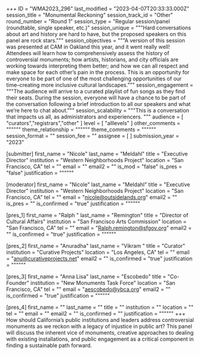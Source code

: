 +++
ID = "WMA2023_296"
last_modified = "2023-04-07T20:33:33.000Z"
session_title = "Monumental Reckoning"
session_track_id = "Other"
round_number = "Round 1"
session_type = "Regular session/panel (roundtable, single speaker, etc.)"
session_unique = """Hard conversations about art and history are hard to have, but the proposed speakers on this panel are rock stars."""
session_objectives = """A version of this session was presented at CAM in Oakland this year, and it went really well! Attendees will learn how to comprehensively assess the history of controversial monuments; how artists, historians, and city officials are working towards interpreting them better; and how we can all respect and make space for each other’s pain in the process. This is an opportunity for everyone to be part of one of the most challenging opportunities of our time–creating more inclusive cultural landscapes."""
session_engagement = """The audience will arrive to a curated playlist of fun songs as they find their seats. During the session, everyone will have a chance to be part of the conversation following a brief introduction to all our speakers and what we’re here to chat about."""
session_scalability = """This is a conversation that impacts us all, as administrators and experiencers.
"""
audience = [ "curators","registrars","other" ]
level = [ "alllevels" ]
other_comments = """"""
theme_relationship = """"""
theme_comments = """"""
session_format = ""
session_fee = ""
assignee = [  ]
submission_year = "2023"

[submitter]
first_name = "Nicole"
last_name = "Meldahl"
title = "Executive Director"
institution = "Western Neighborhoods Project"
location = "San Francisco, CA"
tel = ""
email = ""
email2 = ""
is_mod = "false"
is_pres = "false"
justification = """"""

[moderator]
first_name = "Nicole"
last_name = "Meldahl"
title = "Executive Director"
institution = "Western Neighborhoods Project"
location = "San Francisco, CA"
tel = ""
email = "nicole@outsidelands.org"
email2 = ""
is_pres = ""
is_confirmed = "true"
justification = """"""

[pres_1]
first_name = "Ralph "
last_name = "Remington"
title = "Director of Cultural Affairs"
institution = "San Francisco Arts Commission"
location = "San Francisco, CA"
tel = ""
email = "Ralph.remington@sfgov.org"
email2 = ""
is_confirmed = "true"
justification = """"""

[pres_2]
first_name = "Anuradha"
last_name = "Vikram "
title = "Curator"
institution = "Curative Projects"
location = "Los Angeles, CA"
tel = ""
email = "anu@curativeprojects.net"
email2 = ""
is_confirmed = "true"
justification = """"""

[pres_3]
first_name = "Anna Lisa"
last_name = "Escobedo"
title = "Co-Founder"
institution = "New Monuments Task Force"
location = "San Francisco, CA"
tel = ""
email = "aescobedo@ybca.org"
email2 = ""
is_confirmed = "true"
justification = """"""

[pres_4]
first_name = ""
last_name = ""
title = ""
institution = ""
location = ""
tel = ""
email = ""
email2 = ""
is_confirmed = ""
justification = """"""
+++
How should California’s public institutions and leaders address controversial monuments as we reckon with a legacy of injustice in public art? This panel will discuss the inherent vice of monuments, creative approaches to dealing with existing installations, and public engagement as a critical component in finding a sustainable path forward.
